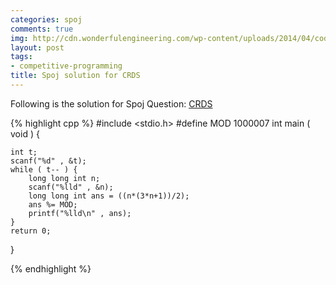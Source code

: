 ```yaml
---
categories: spoj
comments: true
img: http://cdn.wonderfulengineering.com/wp-content/uploads/2014/04/code-wallpaper-6.png
layout: post
tags:
- competitive-programming
title: Spoj solution for CRDS
---
```


Following is the solution for Spoj Question: [CRDS](http://www.spoj.com/problems/CRDS/)

{% highlight cpp %}
#include <stdio.h>
#define MOD 1000007
int main ( void ) {

	int t;
	scanf("%d" , &t);
	while ( t-- ) {
		long long int n;
		scanf("%lld" , &n);
		long long int ans = ((n*(3*n+1))/2);
		ans %= MOD;
		printf("%lld\n" , ans);
	}
	return 0;
}

{% endhighlight %}